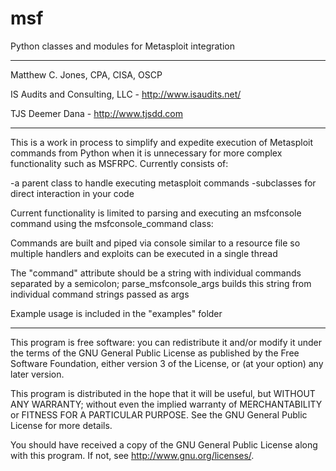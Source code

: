 msf
===========

Python classes and modules for Metasploit integration

-------------------------------------------------------------------------------

Matthew C. Jones, CPA, CISA, OSCP

IS Audits and Consulting, LLC - <http://www.isaudits.net/>

TJS Deemer Dana - <http://www.tjsdd.com>

-------------------------------------------------------------------------------

This is a work in process to simplify and expedite execution of Metasploit
commands from Python when it is unnecessary for more complex functionality such
as MSFRPC. Currently consists of:

-a parent class to handle executing metasploit commands 
-subclasses for direct interaction in your code

Current functionality is limited to parsing and executing an msfconsole command
using the msfconsole_command class:

Commands are built and piped via console similar to a resource file so multiple
handlers and exploits can be executed in a single thread
    
The "command" attribute should be a string with individual commands separated by
a semicolon; parse_msfconsole_args builds this string from individual command 
strings passed as args

Example usage is included in the "examples" folder

-------------------------------------------------------------------------------

This program is free software: you can redistribute it and/or modify it under 
the terms of the GNU General Public License as published by the Free Software 
Foundation, either version 3 of the License, or (at your option) any later 
version.

This program is distributed in the hope that it will be useful, but WITHOUT ANY 
WARRANTY; without even the implied warranty of MERCHANTABILITY or FITNESS FOR A 
PARTICULAR PURPOSE. See the GNU General Public License for more details.

You should have received a copy of the GNU General Public License along with 
this program. If not, see <http://www.gnu.org/licenses/>.
